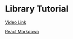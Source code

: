 # Library Tutorial

[Video Link](https://fullsailedu-my.sharepoint.com/:v:/g/personal/denglish_student_fullsail_edu/ESS6zuYVZudPlNSvQygnIRkBueNUYcujlPP6pHLc-cVt2A?e=5n6eI2&nav=eyJyZWZlcnJhbEluZm8iOnsicmVmZXJyYWxBcHAiOiJTdHJlYW1XZWJBcHAiLCJyZWZlcnJhbFZpZXciOiJTaGFyZURpYWxvZy1MaW5rIiwicmVmZXJyYWxBcHBQbGF0Zm9ybSI6IldlYiIsInJlZmVycmFsTW9kZSI6InZpZXcifX0%3D)

[React Markdown](https://www.npmjs.com/package/react-markdown/v/8.0.6)